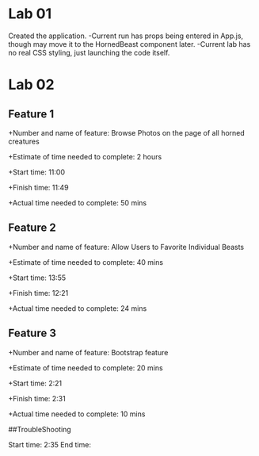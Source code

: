 # Lab 01
Created the application. 
-Current run has props being entered in App.js, though may move it to the HornedBeast component later. 
-Current lab has no real CSS styling, just launching the code itself.

# Lab 02

## Feature 1
+Number and name of feature: Browse Photos on the page of all horned creatures

+Estimate of time needed to complete: 2 hours

+Start time: 11:00

+Finish time: 11:49

+Actual time needed to complete: 50 mins

## Feature 2
+Number and name of feature: Allow Users to Favorite Individual Beasts

+Estimate of time needed to complete: 40 mins

+Start time: 13:55

+Finish time: 12:21

+Actual time needed to complete: 24 mins

## Feature 3
+Number and name of feature: Bootstrap feature

+Estimate of time needed to complete: 20 mins

+Start time: 2:21

+Finish time: 2:31

+Actual time needed to complete: 10 mins

##TroubleShooting

Start time: 2:35
End time: 
